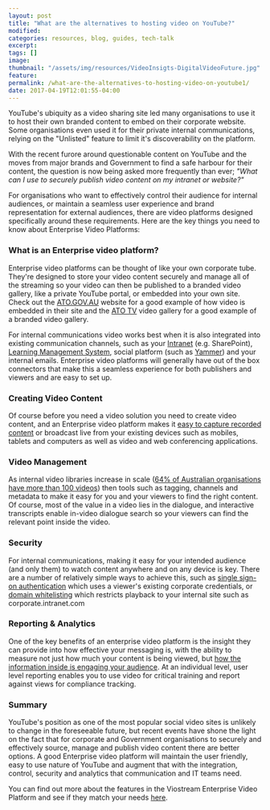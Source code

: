 ```yaml
---
layout: post
title: "What are the alternatives to hosting video on YouTube?"
modified:
categories: resources, blog, guides, tech-talk
excerpt:
tags: []
image:
thumbnail: "/assets/img/resources/VideoInsigts-DigitalVideoFuture.jpg"
feature:
permalink: /what-are-the-alternatives-to-hosting-video-on-youtube1/
date: 2017-04-19T12:01:55-04:00
---
```


YouTube's ubiquity as a video sharing site led many organisations to use it to host their own branded content to embed on their corporate website. Some organisations even used it for their private internal communications, relying on the "Unlisted" feature to limit it's discoverability on the platform.

With the recent furore around questionable content on YouTube and the moves from major brands and Government to find a safe harbour for their content, the question is now being asked more frequently than ever;<em> "What can I use to securely publish video content on my intranet or website?" </em>

For organisations who want to effectively control their audience for internal audiences, or maintain a seamless user experience and brand representation for external audiences, there are video platforms designed specifically around these requirements. Here are the key things you need to know about Enterprise Video Platforms:
<h3>What is an Enterprise video platform?</h3>
Enterprise video platforms can be thought of like your own corporate tube. They're designed to store your video content securely and manage all of the streaming so your video can then be published to a branded video gallery, like a private YouTube portal, or embedded into your own site. Check out the <a href="https://www.ato.gov.au/">ATO.GOV.AU</a> website for a good example of how video is embedded in their site and the <a href="http://tv.ato.gov.au">ATO TV</a> video gallery for a good example of a branded video gallery.

For internal communications video works best when it is also integrated into existing communication channels, such as your <a href="/platform/intranets/">Intranet</a> (e.g. SharePoint), <a href="/platform/learning-management/">Learning Management System</a>, social platform (such as <a href="/platform/social/">Yammer</a>) and your internal emails. Enterprise video platforms will generally have out of the box connectors that make this a seamless experience for both publishers and viewers and are easy to set up.
<h3>Creating Video Content</h3>
Of course before you need a video solution you need to create video content, and an Enterprise video platform makes it <a href="/platform/user-generated/">easy to capture recorded content</a> or broadcast live from your existing devices such as mobiles, tablets and computers as well as video and web conferencing applications.
<h3>Video Management</h3>
As internal video libraries increase in scale (<a href="http://content.viostream.com/australian-internal-communications">64% of Australian organisations have more than 100 videos</a>) then tools such as tagging, channels and metadata to make it easy for you and your viewers to find the right content. Of course, most of the value in a video lies in the dialogue, and interactive transcripts enable in-video dialogue search so your viewers can find the relevant point inside the video.
<h3>Security</h3>
For internal communications, making it easy for your intended audience (and only them) to watch content anywhere and on any device is key. There are a number of relatively simple ways to achieve this, such as <a href="/platform/security/">single sign-on authentication</a> which uses a viewer's existing corporate credentials, or <a href="/platform/security/">domain whitelisting</a> which restricts playback to your internal site such as corporate.intranet.com
<h3>Reporting &amp; Analytics</h3>
One of the key benefits of an enterprise video platform is the insight they can provide into how effective your messaging is, with the ability to measure not just how much your content is being viewed, but <a href="/platform/analytics/">how the information inside is engaging your audience</a>. At an individual level, user level reporting enables you to use video for critical training and report against views for compliance tracking.
<h3>Summary</h3>
YouTube's position as one of the most popular social video sites is unlikely to change in the foreseeable future, but recent events have shone the light on the fact that for corporate and Government organisations to securely and effectively source, manage and publish video content there are better options. A good Enterprise video platform will maintain the user friendly, easy to use nature of YouTube and augment that with the integration, control, security and analytics that communication and IT teams need.

You can find out more about the features in the Viostream Enterprise Video Platform and see if they match your needs <a href="/platform/">here</a>.
